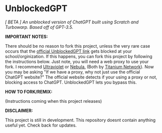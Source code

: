 # UnblockedGPT

*[ BETA ] An unblocked version of ChatGPT built using Scratch and Turbowarp. Based off of GPT-3.5.*

**IMPORTANT NOTES:** 

There should be no reason to fork this project, unless the very rare case occurs that the [official UnblockedGPT link](https://sites.google.com/view/unblockedgpt/home?) gets blocked at your school/orginization. If this happens, you can fork this project by following the instructions below. Just note, you will need a web proxy to use your fork. I recommend [Ultraviolet](https://github.com/titaniumnetwork-dev/Ultraviolet-App) or [Nebula.](https://github.com/NebulaServices/Nebula) (Both by [Titanium Network](https://github.com/titaniumnetwork-dev)). Now you may be asking "If we have a proxy, why not just use the official ChatGPT website?" The official website detects if your using a proxy or not, blocking access to ChatGPT. UnblockedGPT lets you bypass this.

**HOW TO FORK/REMIX:** 

(Instructions coming when this project releases)

**DISCLAIMER:** 

This project is still in development. This repository doesnt contain anything useful yet.
Check back for updates.
